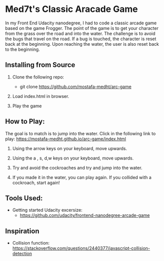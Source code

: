 # Med7t's Classic Aracade Game

In my Front End Udacity nanodegree, I had to code a classic arcade game based on the game Frogger. The point of the game is to get your character from the grass over the road and into the water. The challenge is to avoid the bugs that travel on the road. If a bug is touched, the character is reset back at the beginning. Upon reaching the water, the user is also reset back to the beginning.


## Installing from Source

1. Clone the following repo: 
   * git clone https://github.com/mostafa-medht/arc-game

2. Load index.html in browser.

3. Play the game


## How to Play:
The goal is to match is to jump into the water. 
Click in the following link to play: https://mostafa-medht.github.io/arc-game/index.html

1. Using the arrow keys on your keyboard, move upwards.

2. Using the a , s, d,w keys on your keyboard, move upwards.

3. Try and avoid the cockroaches and try and jump into the water.

4. If you made it in the water, you can play again. If you collided with a cockroach, start again! 


## Tools Used: 

* Getting started Udacity excersize: 
  * https://github.com/udacity/frontend-nanodegree-arcade-game
  

## Inspiration
* Collision function: https://stackoverflow.com/questions/2440377/javascript-collision-detection